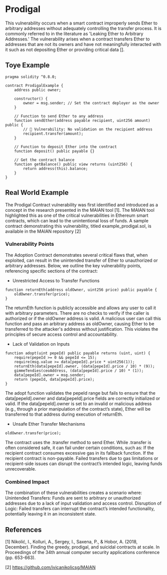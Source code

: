 # Prodigal
This vulnerability occurs when a smart contract improperly sends Ether to arbitrary addresses without adequately controlling the transfer process. It is commonly referred to in the literature as 'Leaking Ether to Arbitrary Addresses.' The vulnerability arises when a contract transfers Ether to addresses that are not its owners and have not meaningfully interacted with it such as not depositing Ether or providing critical data [].
## Toye Example
```Solidity
pragma solidity ^0.8.0;

contract ProdigalExample {
    address public owner;

    constructor() {
        owner = msg.sender; // Set the contract deployer as the owner
    }

    // Function to send Ether to any address
    function sendEther(address payable recipient, uint256 amount) public {
        // 🔴 Vulnerability: No validation on the recipient address
        recipient.transfer(amount); 
    }

    // Function to deposit Ether into the contract
    function deposit() public payable {}

    // Get the contract balance
    function getBalance() public view returns (uint256) {
        return address(this).balance;
    }
}

```
## Real World Example
The Prodigal Contract vulnerability was first identified and introduced as a concept in the research presented in the MAIAN tool [1].  The MAIAN tool highlighted this as one of the critical vulnerabilities in Ethereum smart contracts, which can lead to the unintentional loss of funds. A sample contract demonstrating this vulnerability, titled example_prodigal.sol, is available in the MAIAN repository [2]
### Vulnerability Points
The Adoption Contract demonstrates several critical flaws that, when exploited, can result in the unintended transfer of Ether to unauthorized or arbitrary addresses. Below, we outline the key vulnerability points, referencing specific sections of the contract:
- Unrestricted Access to Transfer Functions
```Solidity
function returnEth(address oldOwner, uint256 price) public payable {
    oldOwner.transfer(price);
}
```
The returnEth function is publicly accessible and allows any user to call it with arbitrary parameters. There are no checks to verify if the caller is authorized or if the oldOwner address is valid. A malicious user can call this function and pass an arbitrary address as oldOwner, causing Ether to be transferred to the attacker's address without justification. This violates the principles of secure access control and accountability.
- Lack of Validation on Inputs
```Solidity
function adopt(uint pepeId) public payable returns (uint, uint) {
    require(pepeId >= 0 && pepeId <= 15);
    require(msg.value >= data[pepeId].price * uint256(1));
    returnEth(data[pepeId].owner, (data[pepeId].price / 10) * (9));
    gimmeTendies(ceoAddress, (data[pepeId].price / 10) * (1));
    data[pepeId].owner = msg.sender;
    return (pepeId, data[pepeId].price);
}
```
The adopt function validates the pepeId range but fails to ensure that the data[pepeId].owner and data[pepeId].price fields are correctly initialized or valid. If the data[pepeId].owner is set to an invalid or malicious address (e.g., through a prior manipulation of the contract’s state), Ether will be transferred to that address during execution of returnEth.
-  Unsafe Ether Transfer Mechanisms
```Solidity
oldOwner.transfer(price);
```
The contract uses the .transfer method to send Ether. While .transfer is often considered safe, it can fail under certain conditions, such as:
If the recipient contract consumes excessive gas in its fallback function. If the recipient contract is non-payable. Failed transfers due to gas limitations or recipient-side issues can disrupt the contract’s intended logic, leaving funds unrecoverable.
 
### Combined Impact
The combination of these vulnerabilities creates a scenario where:
Unintended Transfers: Funds are sent to arbitrary or unauthorized addresses due to a lack of input validation and access control.
Disruption of Logic: Failed transfers can interrupt the contract’s intended functionality, potentially leaving it in an inconsistent state.

## References
[1] Nikolić, I., Kolluri, A., Sergey, I., Saxena, P., & Hobor, A. (2018, December). Finding the greedy, prodigal, and suicidal contracts at scale. In Proceedings of the 34th annual computer security applications conference (pp. 653-663).

[2] https://github.com/ivicanikolicsg/MAIAN
